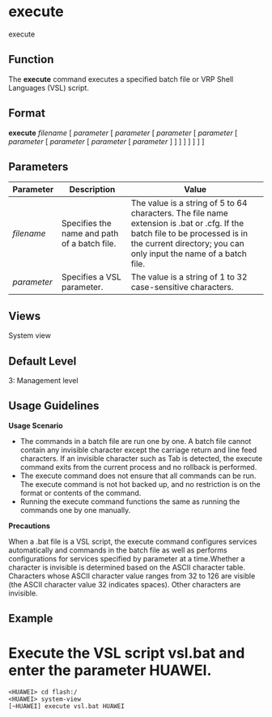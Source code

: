execute
=======

execute

Function
--------



The **execute** command executes a specified batch file or VRP Shell Languages (VSL) script.




Format
------

**execute** *filename* [ *parameter* [ *parameter* [ *parameter* [ *parameter* [ *parameter* [ *parameter* [ *parameter* [ *parameter* ] ] ] ] ] ] ] ]


Parameters
----------

| Parameter | Description | Value |
| --- | --- | --- |
| *filename* | Specifies the name and path of a batch file. | The value is a string of 5 to 64 characters. The file name extension is .bat or .cfg. If the batch file to be processed is in the current directory; you can only input the name of a batch file. |
| *parameter* | Specifies a VSL parameter. | The value is a string of 1 to 32 case-sensitive characters. |



Views
-----

System view


Default Level
-------------

3: Management level


Usage Guidelines
----------------

**Usage Scenario**

* The commands in a batch file are run one by one. A batch file cannot contain any invisible character except the carriage return and line feed characters. If an invisible character such as Tab is detected, the execute command exits from the current process and no rollback is performed.
* The execute command does not ensure that all commands can be run. The execute command is not hot backed up, and no restriction is on the format or contents of the command.
* Running the execute command functions the same as running the commands one by one manually.

**Precautions**

When a .bat file is a VSL script, the execute command configures services automatically and commands in the batch file as well as performs configurations for services specified by parameter at a time.Whether a character is invisible is determined based on the ASCII character table. Characters whose ASCII character value ranges from 32 to 126 are visible (the ASCII character value 32 indicates spaces). Other characters are invisible.


Example
-------

# Execute the VSL script vsl.bat and enter the parameter HUAWEI.
```
<HUAWEI> cd flash:/
<HUAWEI> system-view
[~HUAWEI] execute vsl.bat HUAWEI

```